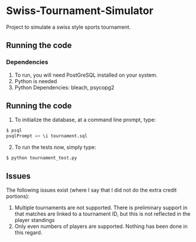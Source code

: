 # Swiss-Tournament-Simulator

Project to simulate a swiss style sports tournament.

## Running the code 

### Dependencies

1. To run, you will need PostGreSQL installed on your system. 
2. Python is needed
3. Python Dependencies: bleach, psycopg2

## Running the code

1. To initialize the database, at a command line prompt, type:

```python
$ psql
psqlPrompt => \i tournament.sql
```

2. To run the tests now, simply type:

```
$ python tournament_test.py
```

## Issues

The following issues exist (where I say that I did not do the extra credit portions):

1. Multiple tournaments are not supported. There is preliminary support in that matches are linked to a tournament ID, but this is not reflected in the player standings
2. Only even numbers of players are supported. Nothing has been done in this regard.
